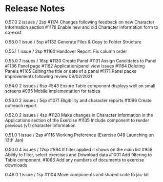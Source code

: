 # Release Notes #

0.57.0
2 issues / 2sp
 #1174 Changes following feedback on new Character Information section
 #1178 Enable new and old Character Information form to co-exist

0.56.0
1 issue / 5sp
 #1132 Generate Files & Copy to Folder Structure

0.55.1
1 issue / 2sp
 #1160 Handover Report. Fix column order

0.55.0
7 issues / 16sp
 #1130 Create Panel
 #1131 Assign Candidates to Panel
 #1136 Panel page
 #1162 Application/panel view Issues
 #1164 Deleting Panels
 #1165 Editing the title or date of a panel
 #1171 Panel packs improvements following review 09/02/2021

0.54.0
2 issues / 6sp
 #543  Ensure Table component displays well on small screens
 #995 Mobile implementation for tables

0.53.0
2 issues / 5sp
 #1071 Eligibility and character reports
 #1096 Create outreach report

0.52.0
2 issues / 4sp
 #1120 Make changes in Character Information in the Applications section of the Exercise
 #1135 Include component to render previous (v1) character information

0.51.0
1 issue / 2sp
 #1116 Working Preference (Exercise 048 Launching on 13th Jan)

0.50.0
4 issues / 12sp
 #994 If filter applied it shows on the main list
 #959 Ability to filter, select exercises and Download data
 #1001 Add filtering to Table component.
 #1066 Add any numbers of documents to exercise downloads

0.49.0
1 issue / 1sp
 #1104 Move components and shared code to jac-kit
